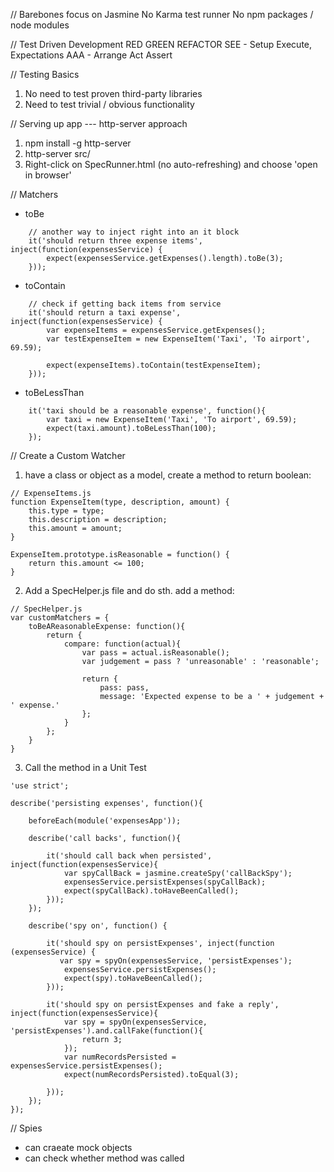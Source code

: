 // Barebones focus on Jasmine
No Karma test runner
No npm packages / node modules

// Test Driven Development
RED GREEN REFACTOR
SEE - Setup Execute, Expectations
AAA - Arrange Act Assert

// Testing Basics
1. No need to test proven third-party libraries
2. Need to test trivial / obvious functionality


// Serving up app --- http-server approach
1. npm install -g http-server
2. http-server src/
3. Right-click on SpecRunner.html (no auto-refreshing) and choose 'open in browser'


// Matchers
- toBe
```
    // another way to inject right into an it block
    it('should return three expense items', inject(function(expensesService) {
        expect(expensesService.getExpenses().length).toBe(3);
    }));
```

- toContain
```
    // check if getting back items from service
    it('should return a taxi expense', inject(function(expensesService) {
        var expenseItems = expensesService.getExpenses();
        var testExpenseItem = new ExpenseItem('Taxi', 'To airport', 69.59);
        
        expect(expenseItems).toContain(testExpenseItem);
    }));
```
- toBeLessThan
```
    it('taxi should be a reasonable expense', function(){
        var taxi = new ExpenseItem('Taxi', 'To airport', 69.59);
        expect(taxi.amount).toBeLessThan(100);
    });
```

// Create a Custom Watcher
1. have a class or object as a model, create a method to return boolean:
```
// ExpenseItems.js
function ExpenseItem(type, description, amount) {
    this.type = type;
    this.description = description;
    this.amount = amount;
}

ExpenseItem.prototype.isReasonable = function() {
    return this.amount <= 100;
}
```

2. Add a SpecHelper.js file and do sth. add a method:
```
// SpecHelper.js
var customMatchers = {
    toBeAReasonableExpense: function(){
        return {
            compare: function(actual){
                var pass = actual.isReasonable();
                var judgement = pass ? 'unreasonable' : 'reasonable';

                return {
                    pass: pass,
                    message: 'Expected expense to be a ' + judgement + ' expense.'
                };
            }
        };
    }
}
```

3. Call the method in a Unit Test
```
'use strict';

describe('persisting expenses', function(){

    beforeEach(module('expensesApp'));

    describe('call backs', function(){

        it('should call back when persisted', inject(function(expensesService){
            var spyCallBack = jasmine.createSpy('callBackSpy');
            expensesService.persistExpenses(spyCallBack);
            expect(spyCallBack).toHaveBeenCalled();
        }));
    });

    describe('spy on', function() {

        it('should spy on persistExpenses', inject(function (expensesService) {
           var spy = spyOn(expensesService, 'persistExpenses');
            expensesService.persistExpenses();
            expect(spy).toHaveBeenCalled();
        }));

        it('should spy on persistExpenses and fake a reply', inject(function(expensesService){
            var spy = spyOn(expensesService, 'persistExpenses').and.callFake(function(){
                return 3;
            });
            var numRecordsPersisted = expensesService.persistExpenses();
            expect(numRecordsPersisted).toEqual(3);

        }));
    });
});
```



// Spies
- can craeate mock objects
- can check whether  method was called
